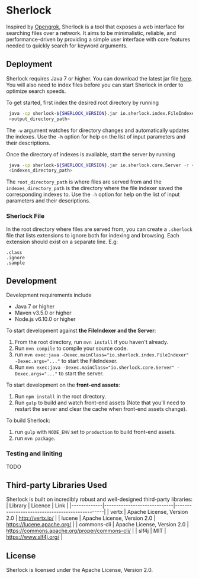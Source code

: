 # Sherlock
Inspired by [Opengrok](https://opengrok.github.io/OpenGrok/), Sherlock is a tool that exposes a web interface for
searching files over a network. It aims to be minimalistic, reliable, and performance-driven by providing a simple user
interface with core features needed to quickly search for keyword arguments.
## Deployment
Sherlock requires Java 7 or higher. You can download the latest jar file
[here](https://bitbucket.org/msindwan/sherlock/downloads/). You will also need to index files before you can start
Sherlock in order to optimize search speeds.

To get started, first index the desired root directory by running
```bash
 java -cp sherlock-${SHERLOCK_VERSION}.jar io.sherlock.index.FileIndexer -w -t <target_directory_path> -o
 <output_directory_path>
```
The `-w` argument watches for directory changes and automatically updates the indexes. Use the `-h` option for help on
the list of input parameters and their descriptions.

Once the directory of indexes is available, start the server by running
```bash
 java -cp sherlock-${SHERLOCK_VERSION}.jar io.sherlock.core.Server -r <root_directory_path> -i
 <indexes_directory_path>
```
The `root_directory_path` is where files are served from and the `indexes_directory_path` is the directory where the
file indexer saved the corresponding indexes to. Use the `-h` option for help on the list of input parameters and their
descriptions.
### Sherlock File
In the root directory where files are served from, you can create a `.sherlock` file that lists extensions to ignore
both for indexing and browsing. Each extension should exist on a separate line.
E.g:
```
.class
.ignore
.sample
```
## Development
Development requirements include
* Java 7 or higher
* Maven v3.5.0 or higher
* Node.js v6.10.0 or higher

To start development against **the FileIndexer and the Server**:
1. From the root directory, run `mvn install` if you haven't already.
2. Run `mvn compile` to compile your source code.
3. run `mvn exec:java -Dexec.mainClass="io.sherlock.index.FileIndexer" -Dexec.args="..."` to start the FileIndexer.
4. Run `mvn exec:java -Dexec.mainClass="io.sherlock.core.Server" -Dexec.args="..."` to start the server.

To start development on the **front-end assets**:

1. Run `npm install` in the root directory.
2. Run `gulp` to build and watch front-end assets (Note that you'll need to restart the server and clear the cache when
front-end assets change).

To build Sherlock:
1. run `gulp` with `NODE_ENV` set to `production` to build front-end assets.
2. run `mvn package`.
### Testing and liniting
TODO
## Third-party Libraries Used
Sherlock is built on incredibly robust and well-designed third-party libraries:
| Library     | Licence                     | Link                                           |
|-------------|-----------------------------|------------------------------------------------|
| vertx       | Apache License, Version 2.0 | http://vertx.io/                               |
| lucene      | Apache License, Version 2.0 | https://lucene.apache.org/                     |
| commons-cli | Apache License, Version 2.0 | https://commons.apache.org/proper/commons-cli/ |
| slf4j       | MIT                         | https://www.slf4j.org/                         |
## License
Sherlock is licensed under the Apache License, Version 2.0.
